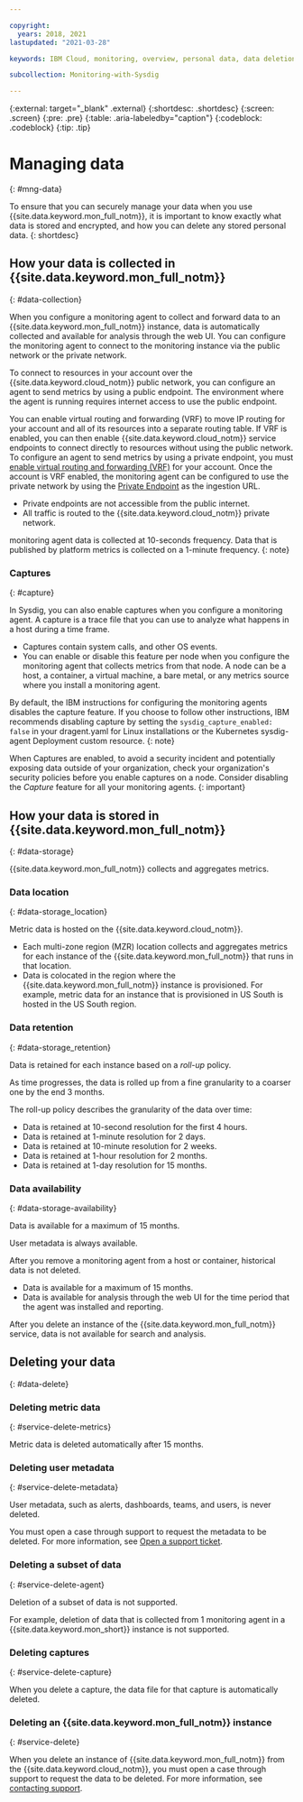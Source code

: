 ```yaml
---

copyright:
  years: 2018, 2021
lastupdated: "2021-03-28"

keywords: IBM Cloud, monitoring, overview, personal data, data deletion, PHI, data, data security, _service-name_

subcollection: Monitoring-with-Sysdig

---
```


{:external: target="_blank" .external}
{:shortdesc: .shortdesc}
{:screen: .screen}
{:pre: .pre}
{:table: .aria-labeledby="caption"}
{:codeblock: .codeblock}
{:tip: .tip}


# Managing data
{: #mng-data}

To ensure that you can securely manage your data when you use {{site.data.keyword.mon_full_notm}}, it is important to know exactly what data is stored and encrypted, and how you can delete any stored personal data.
{: shortdesc}


## How your data is collected in {{site.data.keyword.mon_full_notm}}
{: #data-collection}

When you configure a monitoring agent to collect and forward data to an {{site.data.keyword.mon_full_notm}} instance, data is automatically collected and available for analysis through the web UI. You can configure the monitoring agent to connect to the monitoring instance via the public network or the private network. 

To connect to resources in your account over the {{site.data.keyword.cloud_notm}} public network, you can configure an agent to send metrics by using a public endpoint. The environment where the agent is running requires internet access to use the public endpoint.

You can enable virtual routing and forwarding (VRF) to move IP routing for your account and all of its resources into a separate routing table. If VRF is enabled, you can then enable {{site.data.keyword.cloud_notm}} service endpoints to connect directly to resources without using the public network. To configure an agent to send metrics by using a private endpoint, you must [enable virtual routing and forwarding (VRF)](/docs/account?topic=account-vrf-service-endpoint) for your account. Once the account is VRF enabled, the monitoring agent can be configured to use the private network by using the [Private Endpoint](/docs/Monitoring-with-Sysdig?topic=Monitoring-with-Sysdig-endpoints#endpoints_ingestion) as the ingestion URL.
* Private endpoints are not accessible from the public internet. 
* All traffic is routed to the {{site.data.keyword.cloud_notm}} private network. 


monitoring agent data is collected at 10-seconds frequency. Data that is published by platform metrics is collected on a 1-minute frequency.
{: note}


### Captures
{: #capture}

In Sysdig, you can also enable captures when you configure a monitoring agent. A capture is a trace file that you can use to analyze what happens in a host during a time frame. 
* Captures contain system calls, and other OS events. 
* You can enable or disable this feature per node when you configure the monitoring agent that collects metrics from that node. A node can be a host, a container, a virtual machine, a bare metal, or any metrics source where you install a monitoring agent.

By default, the IBM instructions for configuring the monitoring agents disables the capture feature. If you choose to follow other instructions, IBM recommends disabling capture by setting the `sysdig_capture_enabled: false` in your dragent.yaml for Linux installations or the Kubernetes sysdig-agent Deployment custom resource.
{: note}

When Captures are enabled, to avoid a security incident and potentially exposing data outside of your organization, check your organization's security policies before you enable captures on a node. Consider disabling the *Capture* feature for all your monitoring agents.
{: important}



## How your data is stored in {{site.data.keyword.mon_full_notm}}
{: #data-storage}

{{site.data.keyword.mon_full_notm}} collects and aggregates metrics. 

### Data location
{: #data-storage_location}

Metric data is hosted on the {{site.data.keyword.cloud_notm}}.
* Each multi-zone region (MZR) location collects and aggregates metrics for each instance of the {{site.data.keyword.mon_full_notm}} that runs in that location.
* Data is colocated in the region where the {{site.data.keyword.mon_full_notm}} instance is provisioned. For example, metric data for an instance that is provisioned in US South is hosted in the US South region.


### Data retention
{: #data-storage_retention}

Data is retained for each instance based on a *roll-up* policy.

As time progresses, the data is rolled up from a fine granularity to a coarser one by the end 3 months.

The roll-up policy describes the granularity of the data over time:

* Data is retained at 10-second resolution for the first 4 hours.
* Data is retained at 1-minute resolution for 2 days.
* Data is retained at 10-minute resolution for 2 weeks.
* Data is retained at 1-hour resolution for 2 months.
* Data is retained at 1-day resolution for 15 months.



### Data availability
{: #data-storage-availability}

Data is available for a maximum of 15 months.

User metadata is always available.

After you remove a monitoring agent from a host or container, historical data is not deleted. 
* Data is available for a maximum of 15 months. 
* Data is available for analysis through the web UI for the time period that the agent was installed and reporting.

After you delete an instance of the {{site.data.keyword.mon_full_notm}} service, data is not available for search and analysis.



## Deleting your data
{: #data-delete}

### Deleting metric data
{: #service-delete-metrics}

Metric data is deleted automatically after 15 months. 

### Deleting user metadata
{: #service-delete-metadata}

User metadata, such as alerts, dashboards, teams, and users, is never deleted. 

You must open a case through support to request the metadata to be deleted. For more information, see [Open a support ticket](/docs/get-support?topic=get-support-open-case).


### Deleting a subset of data 
{: #service-delete-agent}

Deletion of a subset of data is not supported.

For example, deletion of data that is collected from 1 monitoring agent in a {{site.data.keyword.mon_short}} instance is not supported.


### Deleting captures
{: #service-delete-capture}

When you delete a capture, the data file for that capture is automatically deleted.


### Deleting an {{site.data.keyword.mon_full_notm}} instance
{: #service-delete}

When you delete an instance of {{site.data.keyword.mon_full_notm}} from the {{site.data.keyword.cloud_notm}}, you must open a case through support to request the data to be deleted. For more information, see [contacting support](/docs/Monitoring-with-Sysdig?topic=Monitoring-with-Sysdig-gettinghelp#gettinghelp).




